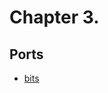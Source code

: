 
Chapter 3.
==========

Ports
-----

 * [bits](http://playwithrobots.com/robotics-pool/avr/basic-input-output)

